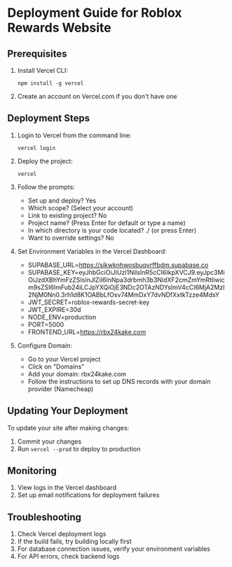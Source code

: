 # Deployment Guide for Roblox Rewards Website

## Prerequisites
1. Install Vercel CLI:
   ```
   npm install -g vercel
   ```

2. Create an account on Vercel.com if you don't have one

## Deployment Steps

1. Login to Vercel from the command line:
   ```
   vercel login
   ```

2. Deploy the project:
   ```
   vercel
   ```

3. Follow the prompts:
   - Set up and deploy? Yes
   - Which scope? (Select your account)
   - Link to existing project? No
   - Project name? (Press Enter for default or type a name)
   - In which directory is your code located? ./ (or press Enter)
   - Want to override settings? No

4. Set Environment Variables in the Vercel Dashboard:
   - SUPABASE_URL=https://sikwknhwosbuqvrffbdm.supabase.co
   - SUPABASE_KEY=eyJhbGciOiJIUzI1NiIsInR5cCI6IkpXVCJ9.eyJpc3MiOiJzdXBhYmFzZSIsInJlZiI6InNpa3drbmh3b3NidXF2cmZmYmRtIiwicm9sZSI6ImFub24iLCJpYXQiOjE3NDc2OTAzNDYsImV4cCI6MjA2MzI2NjM0Nn0.3rh1d8K1OABbLfOsv74MmDxY7dvNDfXxtkTzze4MdsY
   - JWT_SECRET=roblox-rewards-secret-key
   - JWT_EXPIRE=30d
   - NODE_ENV=production
   - PORT=5000
   - FRONTEND_URL=https://rbx24kake.com

5. Configure Domain:
   - Go to your Vercel project
   - Click on "Domains"
   - Add your domain: rbx24kake.com
   - Follow the instructions to set up DNS records with your domain provider (Namecheap)

## Updating Your Deployment

To update your site after making changes:
1. Commit your changes
2. Run `vercel --prod` to deploy to production

## Monitoring
1. View logs in the Vercel dashboard
2. Set up email notifications for deployment failures

## Troubleshooting
1. Check Vercel deployment logs
2. If the build fails, try building locally first
3. For database connection issues, verify your environment variables
4. For API errors, check backend logs 